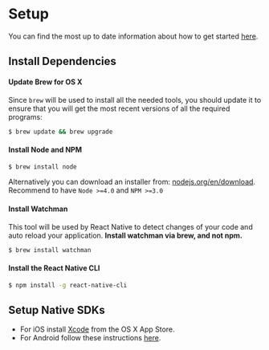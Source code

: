 # Setup

You can find the most up to date information about how to get started
[here](https://facebook.github.io/react-native/docs/getting-started.html#content).

## Install Dependencies

#### Update Brew for OS X
Since `brew` will be used to install all the needed tools, you should update it
to ensure that you will get the most recent versions of all the required
programs:

```sh
$ brew update && brew upgrade
```

#### Install Node and NPM

```sh
$ brew install node
```
Alternatively you can download an installer from: [nodejs.org/en/download](https://nodejs.org/en/download). Recommend to have `Node >=4.0` and `NPM >=3.0`


#### Install Watchman
This tool will be used by React Native to detect changes of your code and auto
reload your application. **Install watchman via brew, and not npm.**

```sh
$ brew install watchman
```

#### Install the React Native CLI

```sh
$ npm install -g react-native-cli
```

## Setup Native SDKs

- For iOS install [Xcode](https://developer.apple.com/xcode/) from the OS X App Store.
- For Android follow these instructions [here](https://facebook.github.io/react-native/docs/getting-started.html).
